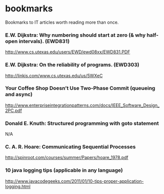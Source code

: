 # bookmarks
Bookmarks to IT articles worth reading more than once.

### E.W. Dijkstra: Why numbering should start at zero (& why half-open intervals). (EWD831)
http://www.cs.utexas.edu/users/EWD/ewd08xx/EWD831.PDF

### E.W. Dijkstra: On the reliability of programs. (EWD303)
http://linkis.com/www.cs.utexas.edu/us/5WXeC

### Your Coffee Shop Doesn’t Use Two-Phase Commit (queueing and async)
http://www.enterpriseintegrationpatterns.com/docs/IEEE_Software_Design_2PC.pdf

### Donald E. Knuth: Structured programming with goto statement
N/A

### C. A. R. Hoare: Communicating Sequential Processes
http://spinroot.com/courses/summer/Papers/hoare_1978.pdf

### 10 java logging tips (applicable in any language)
http://www.javacodegeeks.com/2011/01/10-tips-proper-application-logging.html
